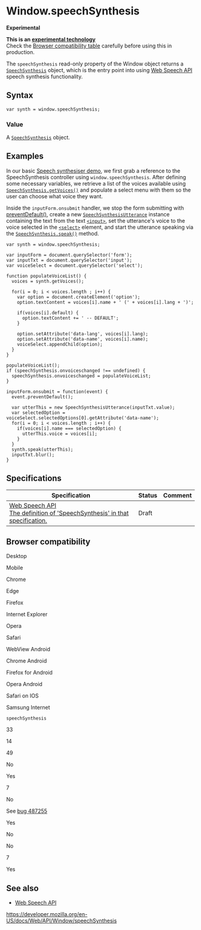 Window.speechSynthesis
======================

**Experimental**

**This is an [experimental technology](https://developer.mozilla.org/en-US/docs/MDN/Guidelines/Conventions_definitions#experimental)**  
Check the [Browser compatibility table](#browser_compatibility) carefully before using this in production.

The `speechSynthesis` read-only property of the Window object returns a [`SpeechSynthesis`](../speechsynthesis) object, which is the entry point into using [Web Speech API](../web_speech_api) speech synthesis functionality.

Syntax
------

    var synth = window.speechSynthesis;

### Value

A [`SpeechSynthesis`](../speechsynthesis) object.

Examples
--------

In our basic [Speech synthesiser demo](https://github.com/mdn/web-speech-api/tree/master/speak-easy-synthesis), we first grab a reference to the SpeechSynthesis controller using `window.speechSynthesis`. After defining some necessary variables, we retrieve a list of the voices available using [`SpeechSynthesis.getVoices()`](../speechsynthesis/getvoices) and populate a select menu with them so the user can choose what voice they want.

Inside the `inputForm.onsubmit` handler, we stop the form submitting with [preventDefault()](../event/preventdefault), create a new [`SpeechSynthesisUtterance`](../speechsynthesisutterance) instance containing the text from the text [`<input>`](https://developer.mozilla.org/en-US/docs/Web/HTML/Element/input), set the utterance's voice to the voice selected in the [`<select>`](https://developer.mozilla.org/en-US/docs/Web/HTML/Element/select) element, and start the utterance speaking via the [`SpeechSynthesis.speak()`](../speechsynthesis/speak) method.

    var synth = window.speechSynthesis;

    var inputForm = document.querySelector('form');
    var inputTxt = document.querySelector('input');
    var voiceSelect = document.querySelector('select');

    function populateVoiceList() {
      voices = synth.getVoices();

      for(i = 0; i < voices.length ; i++) {
        var option = document.createElement('option');
        option.textContent = voices[i].name + ' (' + voices[i].lang + ')';

        if(voices[i].default) {
          option.textContent += ' -- DEFAULT';
        }

        option.setAttribute('data-lang', voices[i].lang);
        option.setAttribute('data-name', voices[i].name);
        voiceSelect.appendChild(option);
      }
    }

    populateVoiceList();
    if (speechSynthesis.onvoiceschanged !== undefined) {
      speechSynthesis.onvoiceschanged = populateVoiceList;
    }

    inputForm.onsubmit = function(event) {
      event.preventDefault();

      var utterThis = new SpeechSynthesisUtterance(inputTxt.value);
      var selectedOption = voiceSelect.selectedOptions[0].getAttribute('data-name');
      for(i = 0; i < voices.length ; i++) {
        if(voices[i].name === selectedOption) {
          utterThis.voice = voices[i];
        }
      }
      synth.speak(utterThis);
      inputTxt.blur();
    }

Specifications
--------------

<table><thead><tr class="header"><th>Specification</th><th>Status</th><th>Comment</th></tr></thead><tbody><tr class="odd"><td><a href="https://wicg.github.io/speech-api/#tts-section">Web Speech API<br />
<span class="small">The definition of 'SpeechSynthesis' in that specification.</span></a></td><td><span class="spec-draft">Draft</span></td><td></td></tr></tbody></table>

Browser compatibility
---------------------

Desktop

Mobile

Chrome

Edge

Firefox

Internet Explorer

Opera

Safari

WebView Android

Chrome Android

Firefox for Android

Opera Android

Safari on IOS

Samsung Internet

`speechSynthesis`

33

14

49

No

Yes

7

No

See [bug 487255](https://crbug.com/487255)

Yes

No

No

7

Yes

See also
--------

-   [Web Speech API](../web_speech_api)

<a href="https://developer.mozilla.org/en-US/docs/Web/API/Window/speechSynthesis" class="_attribution-link">https://developer.mozilla.org/en-US/docs/Web/API/Window/speechSynthesis</a>
